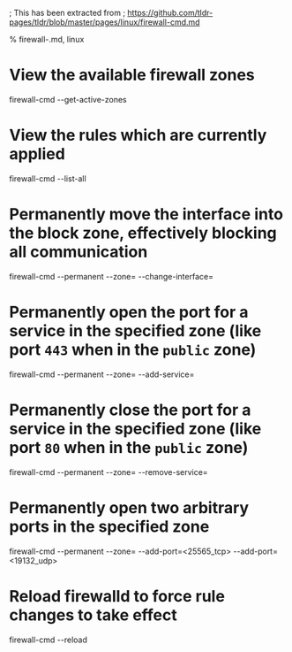 ; This has been extracted from
; https://github.com/tldr-pages/tldr/blob/master/pages/linux/firewall-cmd.md

% firewall-.md, linux

# View the available firewall zones
firewall-cmd --get-active-zones

# View the rules which are currently applied
firewall-cmd --list-all

# Permanently move the interface into the block zone, effectively blocking all communication
firewall-cmd --permanent --zone=<block> --change-interface=<enp1s0>

# Permanently open the port for a service in the specified zone (like port `443` when in the `public` zone)
firewall-cmd --permanent --zone=<public> --add-service=<https>

# Permanently close the port for a service in the specified zone (like port `80` when in the `public` zone)
firewall-cmd --permanent --zone=<public> --remove-service=<http>

# Permanently open two arbitrary ports in the specified zone
firewall-cmd --permanent --zone=<public> --add-port=<25565_tcp> --add-port=<19132_udp>

# Reload firewalld to force rule changes to take effect
firewall-cmd --reload
